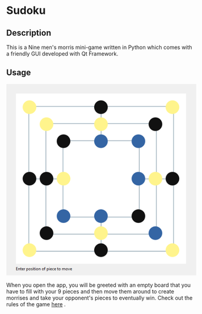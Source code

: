 # Sudoku

## Description

This is a Nine men's morris mini-game written in Python which comes with a friendly GUI developed with Qt Framework.

## Usage 

![Required image is currently not available](assets/images/gameplay.png)

When you open the app, you will be greeted with an empty board that you have to fill with your 9 pieces and then move them around to create morrises and take your opponent's pieces to eventually win. Check out the rules of the game [here](https://en.wikipedia.org/wiki/Nine_men%27s_morris) .